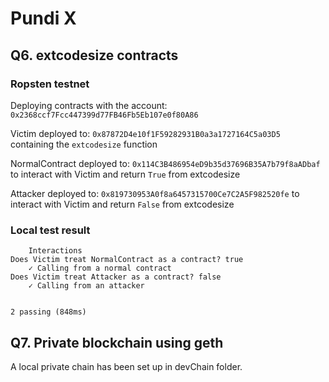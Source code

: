 # Pundi X

## Q6. extcodesize contracts
### Ropsten testnet

Deploying contracts with the account: `0x2368ccf7Fcc447399d77FB46Fb5Eb107e0f80A86`

Victim deployed to: `0x87872D4e10f1F59282931B0a3a1727164C5a03D5` containing the `extcodesize` function

NormalContract deployed to: `0x114C3B486954eD9b35d37696B35A7b79f8aADbaf` to interact with Victim and return `True` from extcodesize

Attacker deployed to: `0x819730953A0f8a6457315700Ce7C2A5F982520fe` to interact with Victim and return `False` from extcodesize

### Local test result

        Interactions
    Does Victim treat NormalContract as a contract? true
        ✓ Calling from a normal contract
    Does Victim treat Attacker as a contract? false
        ✓ Calling from an attacker


    2 passing (848ms)

## Q7. Private blockchain using geth

A local private chain has been set up in devChain folder.